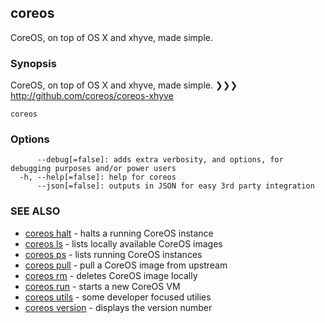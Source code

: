 ## coreos

CoreOS, on top of OS X and xhyve, made simple.

### Synopsis


CoreOS, on top of OS X and xhyve, made simple.
❯❯❯ http://github.com/coreos/coreos-xhyve

```
coreos
```

### Options

```
      --debug[=false]: adds extra verbosity, and options, for debugging purposes and/or power users
  -h, --help[=false]: help for coreos
      --json[=false]: outputs in JSON for easy 3rd party integration
```

### SEE ALSO
* [coreos halt](coreos_halt.md)	 - halts a running CoreOS instance
* [coreos ls](coreos_ls.md)	 - lists locally available CoreOS images
* [coreos ps](coreos_ps.md)	 - lists running CoreOS instances
* [coreos pull](coreos_pull.md)	 - pull a CoreOS image from upstream
* [coreos rm](coreos_rm.md)	 - deletes CoreOS image locally
* [coreos run](coreos_run.md)	 - starts a new CoreOS VM
* [coreos utils](coreos_utils.md)	 - some developer focused utilies
* [coreos version](coreos_version.md)	 - displays the version number

